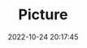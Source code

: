 ---
weight: 1
images:
- /images/edited/215.jpeg
title: Picture
date: 2022-10-24 20:17:45
tags: [luminar neo,work,FE 28-70mm F3.5-5.6 OSS,ILCE-7M3,30.0,person,cup,car]
---